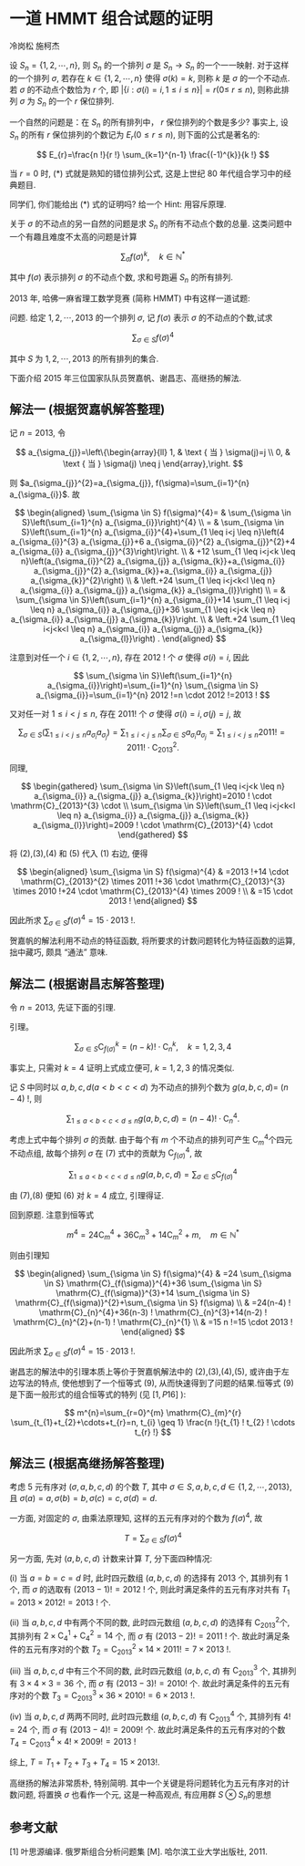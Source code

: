 # 一道 HMMT 组合试题的证明 

冷岗松 施柯杰

设 $S_{n}=\{1,2, \cdots, n\}$, 则 $S_{n}$ 的一个排列 $\sigma$ 是 $S_{n} \rightarrow S_{n}$ 的一个一一映射. 对于这样的一个排列 $\sigma$, 若存在 $k \in\{1,2, \cdots, n\}$ 使得 $\sigma(k)=k$, 则称 $k$ 是 $\sigma$ 的一个不动点. 若 $\sigma$ 的不动点个数恰为 $r$ 个, 即 $|\{i: \sigma(i)=i, 1 \leq i \leq n\}|=r(0 \leq$ $r \leq n)$, 则称此排列 $\sigma$ 为 $S_{n}$ 的一个 $r$ 保位排列.

一个自然的问题是：在 $S_{n}$ 的所有排列中， $r$ 保位排列的个数是多少? 事实上, 设 $S_{n}$ 的所有 $r$ 保位排列的个数记为 $E_{r}(0 \leq r \leq n)$, 则下面的公式是著名的:

$$
E_{r}=\frac{n !}{r !} \sum_{k=1}^{n-1} \frac{(-1)^{k}}{k !}
$$

当 $r=0$ 时, (*) 式就是熟知的错位排列公式, 这是上世纪 80 年代组合学习中的经典题目.

同学们, 你们能给出 $(*)$ 式的证明吗? 给一个 Hint: 用容斥原理.

关于 $\sigma$ 的不动点的另一自然的问题是求 $S_{n}$ 的所有不动点个数的总量. 这类问题中一个有趣且难度不太高的问题是计算

$$
\sum_{\sigma} f(\sigma)^{k}, \quad k \in \mathbb{N}^{*}
$$

其中 $f(\sigma)$ 表示排列 $\sigma$ 的不动点个数, 求和号跑遍 $S_{n}$ 的所有排列.

2013 年, 哈佛一麻省理工数学竞赛 (简称 HMMT) 中有这样一道试题:

问题. 给定 $1,2, \cdots, 2013$ 的一个排列 $\sigma$, 记 $f(\sigma)$ 表示 $\sigma$ 的不动点的个数,试求

$$
\sum_{\sigma \in S} f(\sigma)^{4}
$$

其中 $S$ 为 $1,2, \cdots, 2013$ 的所有排列的集合.

下面介绍 2015 年三位国家队队员贺嘉帆、谢昌志、高继扬的解法.

## 解法一 (根据贺嘉帆解答整理)

记 $n=2013$, 令

$$
a_{\sigma_{j}}=\left\{\begin{array}{ll}
1, & \text { 当 } \sigma(j)=j \\
0, & \text { 当 } \sigma(j) \neq j
\end{array},\right.
$$

则 $a_{\sigma_{j}}^{2}=a_{\sigma_{j}}, f(\sigma)=\sum_{i=1}^{n} a_{\sigma_{i}}$. 故

$$
\begin{aligned}
\sum_{\sigma \in S} f(\sigma)^{4}= & \sum_{\sigma \in S}\left(\sum_{i=1}^{n} a_{\sigma_{i}}\right)^{4} \\
= & \sum_{\sigma \in S}\left(\sum_{i=1}^{n} a_{\sigma_{i}}^{4}+\sum_{1 \leq i<j \leq n}\left(4 a_{\sigma_{i}}^{3} a_{\sigma_{j}}+6 a_{\sigma_{i}}^{2} a_{\sigma_{j}}^{2}+4 a_{\sigma_{i}} a_{\sigma_{j}}^{3}\right)\right. \\
& +12 \sum_{1 \leq i<j<k \leq n}\left(a_{\sigma_{i}}^{2} a_{\sigma_{j}} a_{\sigma_{k}}+a_{\sigma_{i}} a_{\sigma_{j}}^{2} a_{\sigma_{k}}+a_{\sigma_{i}} a_{\sigma_{j}} a_{\sigma_{k}}^{2}\right) \\
& \left.+24 \sum_{1 \leq i<j<k<l \leq n} a_{\sigma_{i}} a_{\sigma_{j}} a_{\sigma_{k}} a_{\sigma_{l}}\right) \\
= & \sum_{\sigma \in S}\left(\sum_{i=1}^{n} a_{\sigma_{i}}+14 \sum_{1 \leq i<j \leq n} a_{\sigma_{i}} a_{\sigma_{j}}+36 \sum_{1 \leq i<j<k \leq n} a_{\sigma_{i}} a_{\sigma_{j}} a_{\sigma_{k}}\right. \\
& \left.+24 \sum_{1 \leq i<j<k<l \leq n} a_{\sigma_{i}} a_{\sigma_{j}} a_{\sigma_{k}} a_{\sigma_{l}}\right) .
\end{aligned}
$$

注意到对任一个 $i \in\{1,2, \cdots, n\}$, 存在 2012 ! 个 $\sigma$ 使得 $\sigma(i)=i$, 因此

$$
\sum_{\sigma \in S}\left(\sum_{i=1}^{n} a_{\sigma_{i}}\right)=\sum_{i=1}^{n} \sum_{\sigma \in S} a_{\sigma_{i}}=\sum_{i=1}^{n} 2012 !=n \cdot 2012 !=2013 !
$$

又对任一对 $1 \leq i<j \leq n$, 存在 2011! 个 $\sigma$ 使得 $\sigma(i)=i, \sigma(j)=j$, 故

$$
\sum_{\sigma \in S}\left(\sum_{1 \leq i<j \leq n} a_{\sigma_{i}} a_{\sigma_{j}}\right)=\sum_{1 \leq i<j \leq n} \sum_{\sigma \in S} a_{\sigma_{i}} a_{\sigma_{j}}=\sum_{1 \leq i<j \leq n} 2011 !=2011 ! \cdot \mathrm{C}_{2013}^{2} .
$$

同理,

$$
\begin{gathered}
\sum_{\sigma \in S}\left(\sum_{1 \leq i<j<k \leq n} a_{\sigma_{i}} a_{\sigma_{j}} a_{\sigma_{k}}\right)=2010 ! \cdot \mathrm{C}_{2013}^{3} \cdot \\
\sum_{\sigma \in S}\left(\sum_{1 \leq i<j<k<l \leq n} a_{\sigma_{i}} a_{\sigma_{j}} a_{\sigma_{k}} a_{\sigma_{l}}\right)=2009 ! \cdot \mathrm{C}_{2013}^{4} \cdot
\end{gathered}
$$

将 (2),(3),(4) 和 (5) 代入 (1) 右边, 便得

$$
\begin{aligned}
\sum_{\sigma \in S} f(\sigma)^{4} & =2013 !+14 \cdot \mathrm{C}_{2013}^{2} \times 2011 !+36 \cdot \mathrm{C}_{2013}^{3} \times 2010 !+24 \cdot \mathrm{C}_{2013}^{4} \times 2009 ! \\
& =15 \cdot 2013 !
\end{aligned}
$$

因此所求 $\sum_{\sigma \in S} f(\sigma)^{4}=15 \cdot 2013$ !.

贺嘉帆的解法利用不动点的特征函数, 将所要求的计数问题转化为特征函数的运算, 拙中藏巧, 颇具 “通法” 意味.

## 解法二 (根据谢昌志解答整理)

令 $n=2013$, 先证下面的引理.

引理。

$$
\sum_{\sigma \in S} \mathrm{C}_{f(\sigma)}^{k}=(n-k) ! \cdot \mathrm{C}_{n}^{k}, \quad k=1,2,3,4
$$

事实上, 只需对 $k=4$ 证明上式成立便可, $k=1,2,3$ 的情况类似.

记 $S$ 中同时以 $a, b, c, d(a<b<c<d)$ 为不动点的排列个数为 $g(a, b, c, d)=$ $(n-4)$ !, 则

$$
\sum_{1 \leq a<b<c<d \leq n} g(a, b, c, d)=(n-4) ! \cdot \mathrm{C}_{n}^{4} \text {. }
$$

考虑上式中每个排列 $\sigma$ 的贡献. 由于每个有 $m$ 个不动点的排列可产生 $\mathrm{C}_{m}^{4}$个四元不动点组, 故每个排列 $\sigma$ 在 (7) 式中的贡献为 $\mathrm{C}_{f(\sigma)}^{4}$, 故

$$
\sum_{1 \leq a<b<c<d \leq n} g(a, b, c, d)=\sum_{\sigma \in S} \mathrm{C}_{f(\sigma)}^{4}
$$

由 (7),(8) 便知 (6) 对 $k=4$ 成立, 引理得证.

回到原题. 注意到恒等式

$$
m^{4}=24 \mathrm{C}_{m}^{4}+36 \mathrm{C}_{m}^{3}+14 \mathrm{C}_{m}^{2}+m, \quad m \in \mathbb{N}^{*}
$$

则由引理知

$$
\begin{aligned}
\sum_{\sigma \in S} f(\sigma)^{4} & =24 \sum_{\sigma \in S} \mathrm{C}_{f(\sigma)}^{4}+36 \sum_{\sigma \in S} \mathrm{C}_{f(\sigma)}^{3}+14 \sum_{\sigma \in S} \mathrm{C}_{f(\sigma)}^{2}+\sum_{\sigma \in S} f(\sigma) \\
& =24(n-4) ! \mathrm{C}_{n}^{4}+36(n-3) ! \mathrm{C}_{n}^{3}+14(n-2) ! \mathrm{C}_{n}^{2}+(n-1) ! \mathrm{C}_{n}^{1} \\
& =15 n !=15 \cdot 2013 !
\end{aligned}
$$

因此所求 $\sum_{\sigma \in S} f(\sigma)^{4}=15 \cdot 2013$ !.

谢昌志的解法中的引理本质上等价于贺嘉帆解法中的 (2),(3),(4),(5), 或许由于左边写法的特点, 使他想到了一个恒等式 (9), 从而快速得到了问题的结果.恒等式 (9) 是下面一般形式的组合恒等式的特列 (见 $[1, P 16]$ ):

$$
m^{n}=\sum_{r=0}^{m} \mathrm{C}_{m}^{r} \sum_{t_{1}+t_{2}+\cdots+t_{r}=n, t_{i} \geq 1} \frac{n !}{t_{1} ! t_{2} ! \cdots t_{r} !}
$$

## 解法三 (根据高继扬解答整理)

考虑 5 元有序对 $(\sigma, a, b, c, d)$ 的个数 $T$, 其中 $\sigma \in S, a, b, c, d \in\{1,2, \cdots, 2013\}$,且 $\sigma(a)=a, \sigma(b)=b, \sigma(c)=c, \sigma(d)=d$.

一方面, 对固定的 $\sigma$, 由乘法原理知, 这样的五元有序对的个数为 $f(\sigma)^{4}$, 故

$$
T=\sum_{\sigma \in S} f(\sigma)^{4}
$$

另一方面, 先对 $(a, b, c, d)$ 计数来计算 $T$, 分下面四种情况:

(i) 当 $a=b=c=d$ 时, 此时四元数组 $(a, b, c, d)$ 的选择有 2013 个, 其排列有 1 个, 而 $\sigma$ 的选取有 $(2013-1) !=2012$ ! 个, 则此时满足条件的五元有序对共有 $T_{1}=2013 \times 2012 !=2013$ ! 个.

(ii) 当 $a, b, c, d$ 中有两个不同的数, 此时四元数组 $(a, b, c, d)$ 的选择有 $\mathrm{C}_{2013}^{2}$个, 其排列有 $2 \times \mathrm{C}_{4}^{1}+\mathrm{C}_{4}^{2}=14$ 个, 而 $\sigma$ 有 $(2013-2) !=2011$ ! 个. 故此时满足条件的五元有序对的个数 $T_{2}=\mathrm{C}_{2013}^{2} \times 14 \times 2011 !=7 \times 2013$ !.

(iii) 当 $a, b, c, d$ 中有三个不同的数, 此时四元数组 $(a, b, c, d)$ 有 $\mathrm{C}_{2013}^{3}$ 个, 其排列有 $3 \times 4 \times 3=36$ 个, 而 $\sigma$ 有 $(2013-3) !=2010 !$ 个. 故此时满足条件的五元有序对的个数 $T_{3}=\mathrm{C}_{2013}^{3} \times 36 \times 2010 !=6 \times 2013$ !.

(iv) 当 $a, b, c, d$ 两两不同时, 此时四元数组 $(a, b, c, d)$ 有 $\mathrm{C}_{2013}^{4}$ 个, 其排列有 $4 !=24$ 个, 而 $\sigma$ 有 $(2013-4) !=2009 !$ 个. 故此时满足条件的五元有序对的个数 $T_{4}=\mathrm{C}_{2013}^{4} \times 4 ! \times 2009 !=2013$ !

综上, $T=T_{1}+T_{2}+T_{3}+T_{4}=15 \times 2013 !$.

高继扬的解法非常质朴, 特别简明. 其中一个关键是将问题转化为五元有序对的计数问题, 将置换 $\sigma$ 也看作一个元, 这是一种高观点, 有应用群 $S \otimes S_{n}$的思想

## 参考文献

[1] 叶思源编译. 俄罗斯组合分析问题集 [M]. 哈尔滨工业大学出版社, 2011.

